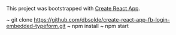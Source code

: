 This project was bootstrapped with [Create React App](https://github.com/facebookincubator/create-react-app).

~ git clone https://github.com/dbsolde/create-react-app-fb-login-embedded-typeform.git
~ npm install
~ npm start
